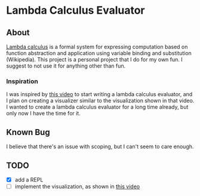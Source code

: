 # Lambda Calculus Evaluator
## About
[Lambda calculus](https://en.wikipedia.org/wiki/Lambda_calculus) is a formal system for expressing computation based on function abstraction and application using variable binding and substitution (Wikipedia).
This project is a personal project that I do for my own fun.
I suggest to not use it for anything other than fun.

### Inspiration
I was inspired by [this video](https://www.youtube.com/watch?v=RcVA8Nj6HEo) to start writing a lambda calculus evaluator, and I plan on creating a visualizer similar to the visualization shown in that video. I wanted to create a lambda calculus evaluator for a long time already, but only now I have the time for it.

## Known Bug
I believe that there's an issue with scoping, but I can't seem to care enough.

## TODO
 - [x] add a REPL
 - [ ] implement the visualization, as shown in [this video](https://www.youtube.com/watch?v=RcVA8Nj6HEo)
